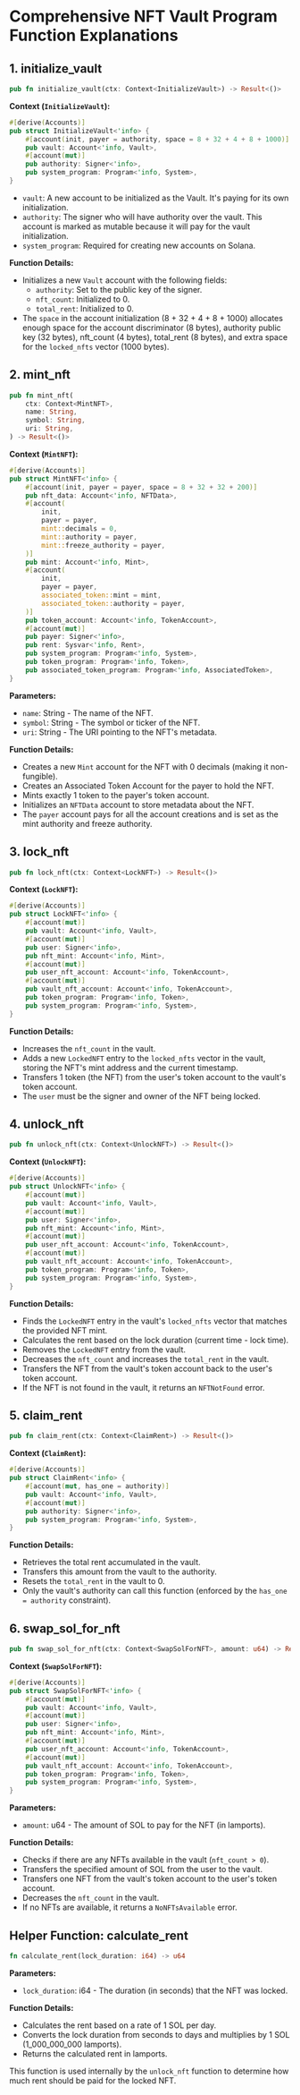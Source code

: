 # Comprehensive NFT Vault Program Function Explanations

## 1. initialize_vault

```rust
pub fn initialize_vault(ctx: Context<InitializeVault>) -> Result<()>
```

**Context (`InitializeVault`):**
```rust
#[derive(Accounts)]
pub struct InitializeVault<'info> {
    #[account(init, payer = authority, space = 8 + 32 + 4 + 8 + 1000)]
    pub vault: Account<'info, Vault>,
    #[account(mut)]
    pub authority: Signer<'info>,
    pub system_program: Program<'info, System>,
}
```

- `vault`: A new account to be initialized as the Vault. It's paying for its own initialization.
- `authority`: The signer who will have authority over the vault. This account is marked as mutable because it will pay for the vault initialization.
- `system_program`: Required for creating new accounts on Solana.

**Function Details:**
- Initializes a new `Vault` account with the following fields:
  - `authority`: Set to the public key of the signer.
  - `nft_count`: Initialized to 0.
  - `total_rent`: Initialized to 0.
- The `space` in the account initialization (8 + 32 + 4 + 8 + 1000) allocates enough space for the account discriminator (8 bytes), authority public key (32 bytes), nft_count (4 bytes), total_rent (8 bytes), and extra space for the `locked_nfts` vector (1000 bytes).

## 2. mint_nft

```rust
pub fn mint_nft(
    ctx: Context<MintNFT>,
    name: String,
    symbol: String,
    uri: String,
) -> Result<()>
```

**Context (`MintNFT`):**
```rust
#[derive(Accounts)]
pub struct MintNFT<'info> {
    #[account(init, payer = payer, space = 8 + 32 + 32 + 200)]
    pub nft_data: Account<'info, NFTData>,
    #[account(
        init,
        payer = payer,
        mint::decimals = 0,
        mint::authority = payer,
        mint::freeze_authority = payer,
    )]
    pub mint: Account<'info, Mint>,
    #[account(
        init,
        payer = payer,
        associated_token::mint = mint,
        associated_token::authority = payer,
    )]
    pub token_account: Account<'info, TokenAccount>,
    #[account(mut)]
    pub payer: Signer<'info>,
    pub rent: Sysvar<'info, Rent>,
    pub system_program: Program<'info, System>,
    pub token_program: Program<'info, Token>,
    pub associated_token_program: Program<'info, AssociatedToken>,
}
```

**Parameters:**
- `name`: String - The name of the NFT.
- `symbol`: String - The symbol or ticker of the NFT.
- `uri`: String - The URI pointing to the NFT's metadata.

**Function Details:**
- Creates a new `Mint` account for the NFT with 0 decimals (making it non-fungible).
- Creates an Associated Token Account for the payer to hold the NFT.
- Mints exactly 1 token to the payer's token account.
- Initializes an `NFTData` account to store metadata about the NFT.
- The `payer` account pays for all the account creations and is set as the mint authority and freeze authority.

## 3. lock_nft

```rust
pub fn lock_nft(ctx: Context<LockNFT>) -> Result<()>
```

**Context (`LockNFT`):**
```rust
#[derive(Accounts)]
pub struct LockNFT<'info> {
    #[account(mut)]
    pub vault: Account<'info, Vault>,
    #[account(mut)]
    pub user: Signer<'info>,
    pub nft_mint: Account<'info, Mint>,
    #[account(mut)]
    pub user_nft_account: Account<'info, TokenAccount>,
    #[account(mut)]
    pub vault_nft_account: Account<'info, TokenAccount>,
    pub token_program: Program<'info, Token>,
    pub system_program: Program<'info, System>,
}
```

**Function Details:**
- Increases the `nft_count` in the vault.
- Adds a new `LockedNFT` entry to the `locked_nfts` vector in the vault, storing the NFT's mint address and the current timestamp.
- Transfers 1 token (the NFT) from the user's token account to the vault's token account.
- The `user` must be the signer and owner of the NFT being locked.

## 4. unlock_nft

```rust
pub fn unlock_nft(ctx: Context<UnlockNFT>) -> Result<()>
```

**Context (`UnlockNFT`):**
```rust
#[derive(Accounts)]
pub struct UnlockNFT<'info> {
    #[account(mut)]
    pub vault: Account<'info, Vault>,
    #[account(mut)]
    pub user: Signer<'info>,
    pub nft_mint: Account<'info, Mint>,
    #[account(mut)]
    pub user_nft_account: Account<'info, TokenAccount>,
    #[account(mut)]
    pub vault_nft_account: Account<'info, TokenAccount>,
    pub token_program: Program<'info, Token>,
    pub system_program: Program<'info, System>,
}
```

**Function Details:**
- Finds the `LockedNFT` entry in the vault's `locked_nfts` vector that matches the provided NFT mint.
- Calculates the rent based on the lock duration (current time - lock time).
- Removes the `LockedNFT` entry from the vault.
- Decreases the `nft_count` and increases the `total_rent` in the vault.
- Transfers the NFT from the vault's token account back to the user's token account.
- If the NFT is not found in the vault, it returns an `NFTNotFound` error.

## 5. claim_rent

```rust
pub fn claim_rent(ctx: Context<ClaimRent>) -> Result<()>
```

**Context (`ClaimRent`):**
```rust
#[derive(Accounts)]
pub struct ClaimRent<'info> {
    #[account(mut, has_one = authority)]
    pub vault: Account<'info, Vault>,
    #[account(mut)]
    pub authority: Signer<'info>,
    pub system_program: Program<'info, System>,
}
```

**Function Details:**
- Retrieves the total rent accumulated in the vault.
- Transfers this amount from the vault to the authority.
- Resets the `total_rent` in the vault to 0.
- Only the vault's authority can call this function (enforced by the `has_one = authority` constraint).

## 6. swap_sol_for_nft

```rust
pub fn swap_sol_for_nft(ctx: Context<SwapSolForNFT>, amount: u64) -> Result<()>
```

**Context (`SwapSolForNFT`):**
```rust
#[derive(Accounts)]
pub struct SwapSolForNFT<'info> {
    #[account(mut)]
    pub vault: Account<'info, Vault>,
    #[account(mut)]
    pub user: Signer<'info>,
    pub nft_mint: Account<'info, Mint>,
    #[account(mut)]
    pub user_nft_account: Account<'info, TokenAccount>,
    #[account(mut)]
    pub vault_nft_account: Account<'info, TokenAccount>,
    pub token_program: Program<'info, Token>,
    pub system_program: Program<'info, System>,
}
```

**Parameters:**
- `amount`: u64 - The amount of SOL to pay for the NFT (in lamports).

**Function Details:**
- Checks if there are any NFTs available in the vault (`nft_count > 0`).
- Transfers the specified amount of SOL from the user to the vault.
- Transfers one NFT from the vault's token account to the user's token account.
- Decreases the `nft_count` in the vault.
- If no NFTs are available, it returns a `NoNFTsAvailable` error.

## Helper Function: calculate_rent

```rust
fn calculate_rent(lock_duration: i64) -> u64
```

**Parameters:**
- `lock_duration`: i64 - The duration (in seconds) that the NFT was locked.

**Function Details:**
- Calculates the rent based on a rate of 1 SOL per day.
- Converts the lock duration from seconds to days and multiplies by 1 SOL (1_000_000_000 lamports).
- Returns the calculated rent in lamports.

This function is used internally by the `unlock_nft` function to determine how much rent should be paid for the locked NFT.